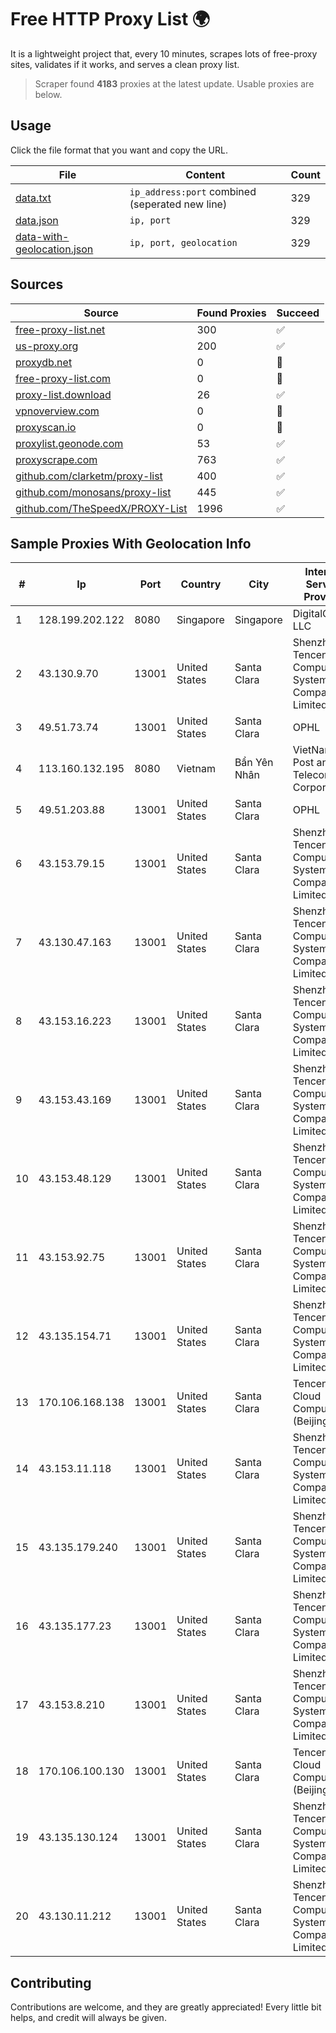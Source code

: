 
# Free HTTP Proxy List 🌍

It is a lightweight project that, every 10 minutes, scrapes lots of free-proxy sites, validates if it works, and serves a clean proxy list.


> Scraper found **4183** proxies at the latest update. Usable proxies are below.

## Usage

Click the file format that you want and copy the URL.


|File|Content|Count|
|----|-------|-----|
|[data.txt](https://raw.githubusercontent.com/themiralay/Proxy-List-World/master/data.txt)|`ip_address:port` combined (seperated new line)|329|
|[data.json](https://raw.githubusercontent.com/themiralay/Proxy-List-World/master/data.json)|`ip, port`|329|
|[data-with-geolocation.json](https://raw.githubusercontent.com/themiralay/Proxy-List-World/master/data-with-geolocation.json)|`ip, port, geolocation`|329|

## Sources

|Source|Found Proxies|Succeed|
|------|-------------|-------|
|[free-proxy-list.net](https://free-proxy-list.net)|300|✅|
|[us-proxy.org](https://www.us-proxy.org)|200|✅|
|[proxydb.net](http://proxydb.net)|0|🚫|
|[free-proxy-list.com](https://free-proxy-list.com/?page=&port=&type%5B%5D=http&type%5B%5D=https&up_time=0&search=Search)|0|🚫|
|[proxy-list.download](https://www.proxy-list.download/HTTP)|26|✅|
|[vpnoverview.com](https://vpnoverview.com/privacy/anonymous-browsing/free-proxy-servers)|0|🚫|
|[proxyscan.io](https://www.proxyscan.io)|0|🚫|
|[proxylist.geonode.com](https://proxylist.geonode.com/api/proxy-list?limit=300&page=1&sort_by=lastChecked&sort_type=desc&protocols=http,https)|53|✅|
|[proxyscrape.com](https://api.proxyscrape.com/v2/?request=displayproxies&protocol=http&timeout=10000&country=all&ssl=all&anonymity=all)|763|✅|
|[github.com/clarketm/proxy-list](https://raw.githubusercontent.com/clarketm/proxy-list/master/proxy-list-raw.txt)|400|✅|
|[github.com/monosans/proxy-list](https://raw.githubusercontent.com/monosans/proxy-list/main/proxies/http.txt)|445|✅|
|[github.com/TheSpeedX/PROXY-List](https://raw.githubusercontent.com/TheSpeedX/PROXY-List/master/http.txt)|1996|✅|


## Sample Proxies With Geolocation Info

|#|Ip|Port|Country|City|Internet Service Provider|
|-|--|----|-------|----|-------------------------|
|1|128.199.202.122|8080|Singapore|Singapore|DigitalOcean, LLC|
|2|43.130.9.70|13001|United States|Santa Clara|Shenzhen Tencent Computer Systems Company Limited|
|3|49.51.73.74|13001|United States|Santa Clara|OPHL|
|4|113.160.132.195|8080|Vietnam|Bẩn Yên Nhân|VietNam Post and Telecom Corporation|
|5|49.51.203.88|13001|United States|Santa Clara|OPHL|
|6|43.153.79.15|13001|United States|Santa Clara|Shenzhen Tencent Computer Systems Company Limited|
|7|43.130.47.163|13001|United States|Santa Clara|Shenzhen Tencent Computer Systems Company Limited|
|8|43.153.16.223|13001|United States|Santa Clara|Shenzhen Tencent Computer Systems Company Limited|
|9|43.153.43.169|13001|United States|Santa Clara|Shenzhen Tencent Computer Systems Company Limited|
|10|43.153.48.129|13001|United States|Santa Clara|Shenzhen Tencent Computer Systems Company Limited|
|11|43.153.92.75|13001|United States|Santa Clara|Shenzhen Tencent Computer Systems Company Limited|
|12|43.135.154.71|13001|United States|Santa Clara|Shenzhen Tencent Computer Systems Company Limited|
|13|170.106.168.138|13001|United States|Santa Clara|Tencent Cloud Computing (Beijing) Co|
|14|43.153.11.118|13001|United States|Santa Clara|Shenzhen Tencent Computer Systems Company Limited|
|15|43.135.179.240|13001|United States|Santa Clara|Shenzhen Tencent Computer Systems Company Limited|
|16|43.135.177.23|13001|United States|Santa Clara|Shenzhen Tencent Computer Systems Company Limited|
|17|43.153.8.210|13001|United States|Santa Clara|Shenzhen Tencent Computer Systems Company Limited|
|18|170.106.100.130|13001|United States|Santa Clara|Tencent Cloud Computing (Beijing) Co|
|19|43.135.130.124|13001|United States|Santa Clara|Shenzhen Tencent Computer Systems Company Limited|
|20|43.130.11.212|13001|United States|Santa Clara|Shenzhen Tencent Computer Systems Company Limited|



## Contributing

Contributions are welcome, and they are greatly appreciated! Every
little bit helps, and credit will always be given.

